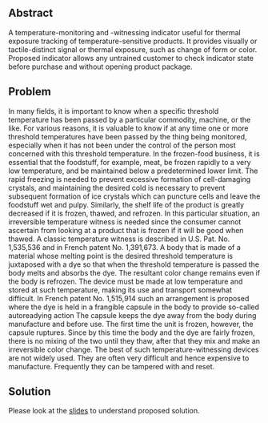 ## Abstract
A temperature-monitoring and -witnessing indicator useful for thermal exposure tracking of temperature-sensitive products. It provides visually or tactile-distinct signal or thermal exposure, such as change of form or color. Proposed indicator allows any untrained customer to check indicator state before purchase and without opening product package.

## Problem
In many fields, it is important to know when a specific threshold temperature has been passed by a particular commodity, machine, or the like. For various reasons, it is valuable to know if at any time one or more threshold temperatures have been passed by the thing being monitored, especially when it has not been under the control of the person most concerned with this threshold temperature.
In the frozen-food business, it is essential that the foodstuff, for example, meat, be frozen rapidly to a very low temperature, and be maintained below a predetermined lower limit. The rapid freezing is needed to prevent excessive formation of cell-damaging crystals, and maintaining the desired cold is necessary to prevent subsequent formation of ice crystals which can puncture cells and leave the foodstuff wet and pulpy. Similarly, the shelf life of the product is greatly decreased if it is frozen, thawed, and refrozen. In this particular situation, an irreversible temperature witness is needed since the consumer cannot ascertain from looking at a product that is frozen if it will be good when thawed.
A classic temperature witness is described in U.S. Pat. No. 1,535,536 and in French patent No. 1,391,673. A body that is made of a material whose melting point is the desired threshold temperature is juxtaposed with a dye so that when the threshold temperature is passed the body melts and absorbs the dye. The resultant color change remains even if the body is refrozen. The device must be made at low temperature and stored at such temperature, making its use and transport somewhat difficult.
In French patent No. 1,515,914 such an arrangement is proposed where the dye is held in a frangible capsule in the body to provide so-called autoreadying action The capsule keeps the dye away from the body during manufacture and before use. The first time the unit is frozen, however, the capsule ruptures. Since by this time the body and the dye are fairly frozen, there is no mixing of the two until they thaw, after that they mix and make an irreversible color change.
The best of such temperature-witnessing devices are not widely used. They are often very difficult and hence expensive to manufacture. Frequently they can be tampered with and reset.

## Solution
Please look at the [slides](Indicator.pdf) to understand proposed solution.
